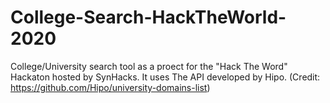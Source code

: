 # College-Search-HackTheWorld-2020
College/University search tool as a proect for the "Hack The Word" Hackaton hosted by SynHacks.
It uses The API developed by Hipo. (Credit: https://github.com/Hipo/university-domains-list)
